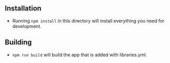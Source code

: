 ## Installation

- Running `npm install` in this directory will install everything you need for development.

## Building

- `npm run build` will build the app that is added with libraries.yml.
